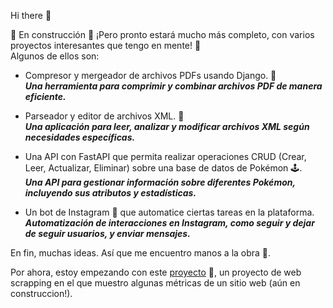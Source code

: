Hi there 👋

🚧 En construcción 🚧
¡Pero pronto estará mucho más completo, con varios proyectos interesantes que tengo en mente! 🌱<br>
Algunos de ellos son:

* Compresor y mergeador de archivos PDFs usando Django. 📄<br>
  ***Una herramienta para comprimir y combinar archivos PDF de manera eficiente.***

* Parseador y editor de archivos XML. 📄<br>
  ***Una aplicación para leer, analizar y modificar archivos XML según necesidades específicas.***

* Una API con FastAPI que permita realizar operaciones CRUD (Crear, Leer, Actualizar, Eliminar) sobre una base de datos de Pokémon 🕹️.<br>
  ***Una API para gestionar información sobre diferentes Pokémon, incluyendo sus atributos y estadísticas.***

* Un bot de Instagram 🤖 que automatice ciertas tareas en la plataforma.<br>
  ***Automatización de interacciones en Instagram, como seguir y dejar de seguir usuarios, y enviar mensajes.***

En fin, muchas ideas. Así que me encuentro manos a la obra 💪.

Por ahora, estoy empezando con este [proyecto](https://github.com/damurbano/scrapers) 🚀, un proyecto de web scrapping en el que muestro algunas métricas de un sitio web (aún en construccion!).
<!-- **damurbano/damurbano** is a ✨ _special_ ✨ repository because its `README.md` (this file) appears on your GitHub profile. Here are some ideas to get you started: - 🔭 I’m currently working on ... - 🌱 I’m currently learning ... - 👯 I’m looking to collaborate on ... - 🤔 I’m looking for help with ... - 💬 Ask me about ... - 📫 How to reach me: ... - 😄 Pronouns: ... - ⚡ Fun fact: ... -->
